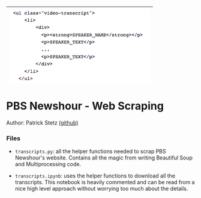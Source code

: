 | <img src="../photos/web_transcript_struc.png" alt="PBS Newshour logo" style="float:left;"/> | 
|:--:| 

# PBS Newshour - Web Scraping

Author: Patrick Stetz  [(github)](https://github.com/pstetz/)

### Files

- `transcripts.py`: all the helper functions needed to scrap PBS Newshour's website.  Contains all the magic from writing Beautiful Soup and Multiprocessing code.

- `transcripts.ipynb`: uses the helper functions to download all the transcripts.  This notebook is heavily commented and can be read from a nice high level approach without worrying too much about the details.

